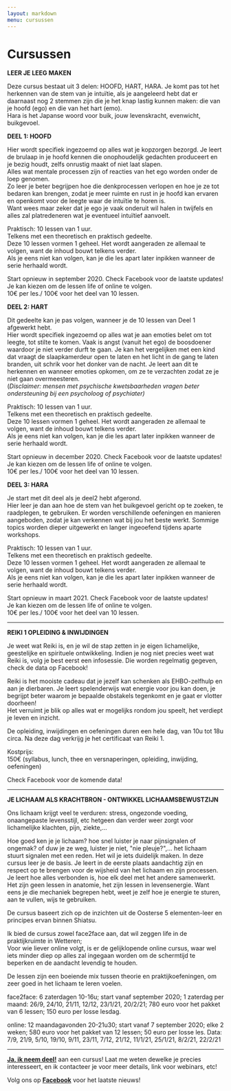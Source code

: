 ```yaml
---
layout: markdown
menu: cursussen
---
```

# Cursussen

**LEER JE LEEG MAKEN**       

Deze cursus bestaat uit 3 delen: HOOFD, HART, HARA.
Je komt pas tot het herkennen van de stem van je intuïtie, als je aangeleerd hebt dat er daarnaast nog 2 stemmen zijn die je het knap lastig kunnen maken: die van je hoofd (ego) en die van het hart (emo).   
Hara is het Japanse woord voor buik, jouw levenskracht, evenwicht, buikgevoel. 

**DEEL 1: HOOFD**    

Hier wordt specifiek ingezoemd op alles wat je kopzorgen bezorgd. Je leert de brulaap in je hoofd kennen die onophoudelijk gedachten produceert en je bezig houdt, zelfs onrustig maakt of niet laat slapen.   
Alles wat mentale processen zijn of reacties van het ego worden onder de loep genomen.   
Zo leer je beter begrijpen hoe die denkprocessen verlopen en hoe je ze tot bedaren kan brengen, zodat je meer ruimte en rust in je hoofd kan ervaren en openkomt voor de leegte waar de intuïtie te horen is.    
Want wees maar zeker dat je ego je vaak onderuit wil halen in twijfels en alles zal platredeneren wat je eventueel intuïtief aanvoelt.   

Praktisch: 10 lessen van 1 uur.    
Telkens met een theoretisch en praktisch gedeelte.    
Deze 10 lessen vormen 1 geheel. Het wordt aangeraden ze allemaal te volgen, want de inhoud bouwt telkens verder.   
Als je eens niet kan volgen, kan je die les apart later inpikken wanneer de serie herhaald wordt.   

Start opnieuw in september 2020. Check Facebook voor de laatste updates!   
Je kan kiezen om de lessen life of online te volgen.   
10€ per les./ 100€ voor het deel van 10 lessen.    

**DEEL 2: HART**   

Dit gedeelte kan je pas volgen, wanneer je de 10 lessen van Deel 1 afgewerkt hebt.    
Hier wordt specifiek ingezoemd op alles wat je aan emoties belet om tot leegte, tot stilte te komen. Vaak is angst (vanuit het ego) de boosdoener waardoor je niet verder durft te gaan. Je kan het vergelijken met een kind dat vraagt de slaapkamerdeur open te laten en het licht in de gang te laten branden, uit schrik voor het donker van de nacht. Je leert aan dit te herkennen en wanneer emoties opkomen, om ze te verzachten zodat ze je niet gaan overmeesteren.  
(*Disclaimer: mensen met psychische kwetsbaarheden vragen beter ondersteuning bij een psycholoog of psychiater)*

Praktisch: 10 lessen van 1 uur.    
Telkens met een theoretisch en praktisch gedeelte.    
Deze 10 lessen vormen 1 geheel. Het wordt aangeraden ze allemaal te volgen, want de inhoud bouwt telkens verder.   
Als je eens niet kan volgen, kan je die les apart later inpikken wanneer de serie herhaald wordt.   

Start opnieuw in december 2020. Check Facebook voor de laatste updates!   
Je kan kiezen om de lessen life of online te volgen.   
10€ per les./ 100€ voor het deel van 10 lessen.      

**DEEL 3: HARA**

Je start met dit deel als je deel2 hebt afgerond.   
Hier leer je dan aan hoe de stem van het buikgevoel gericht op te zoeken, te raadplegen, te gebruiken. 
Er worden verschillende oefeningen en manieren aangeboden, zodat je kan verkennen wat bij jou het beste werkt. 
Sommige topics worden dieper uitgewerkt en langer ingeoefend tijdens aparte workshops. 

Praktisch: 10 lessen van 1 uur.    
Telkens met een theoretisch en praktisch gedeelte.    
Deze 10 lessen vormen 1 geheel. Het wordt aangeraden ze allemaal te volgen, want de inhoud bouwt telkens verder.   
Als je eens niet kan volgen, kan je die les apart later inpikken wanneer de serie herhaald wordt.   

Start opnieuw in maart 2021. Check Facebook voor de laatste updates!   
Je kan kiezen om de lessen life of online te volgen.   
10€ per les./ 100€ voor het deel van 10 lessen.

---

**REIKI 1 OPLEIDING & INWIJDINGEN**

Je weet wat Reiki is, en je wil de stap zetten in je eigen lichamelijke, geestelijke en spirituele ontwikkeling. 
Indien je nog niet precies weet wat Reiki is, volg je best eerst een infosessie. Die worden regelmatig gegeven, check de data op Facebook!     


Reiki is het mooiste cadeau dat je jezelf kan schenken als EHBO-zelfhulp en aan je dierbaren. Je leert spelenderwijs wat energie voor jou kan doen, je begrijpt beter waarom je bepaalde obstakels tegenkomt en je gaat er vlotter doorheen!   
Het verruimt je blik op alles wat er mogelijks rondom jou speelt, het verdiept je leven en inzicht.   


De opleiding, inwijdingen en oefeningen duren een hele dag, van 10u tot 18u circa. Na deze dag verkrijg je het certificaat van Reiki 1. 

Kostprijs:    
150€ (syllabus, lunch, thee en versnaperingen, opleiding, inwijding, oefeningen)

Check Facebook voor de komende data!

---

**JE LICHAAM ALS KRACHTBRON - ONTWIKKEL LICHAAMSBEWUSTZIJN**


Ons lichaam krijgt veel te verduren: stress, ongezonde voeding, onaangepaste levensstijl, etc hetgeen dan verder weer zorgt voor lichamelijke klachten, pijn, ziekte,...

Hoe goed ken je je lichaam? hoe snel luister je naar pijnsignalen of ongemak? of duw je ze weg, luister je niet, "nie pleuje?",... het lichaam stuurt signalen met een reden. Het wil je iets duidelijk maken. In deze cursus leer je de basis. Je leert in de eerste plaats aandachtig zijn en respect op te brengen voor de wijsheid van het lichaam en zijn processen. 
Je leert hoe alles verbonden is, hoe elk deel met het andere samenwerkt. Het zijn geen lessen in anatomie, het zijn lessen in levensenergie. Want eens je die mechaniek begrepen hebt, weet je zelf hoe je energie te sturen, aan te vullen, wijs te gebruiken. 

De cursus baseert zich op de inzichten uit de Oosterse 5 elementen-leer en principes ervan binnen Shiatsu.

Ik bied de cursus zowel face2face aan, dat wil zeggen life in de praktijkruimte in Wetteren;    
Voor wie liever online volgt, is er de gelijklopende online cursus, waar wel iets minder diep op alles zal ingegaan worden om de schermtijd te beperken en de aandacht levendig te houden.

De lessen zijn een boeiende mix tussen theorie en praktijkoefeningen, om zeer goed in het lichaam te leren voelen.

face2face: 6 zaterdagen 10-16u; start vanaf september 2020; 1 zaterdag per maand: 26/9, 24/10, 21/11, 12/12, 23/1/21, 20/2/21; 780 euro voor het pakket van 6 lessen; 150 euro per losse lesdag.

online: 12 maandagavonden 20-21u30; start vanaf 7 september 2020; elke 2 weken; 580 euro voor het pakket van 12 lessen; 50 euro per losse les. Data: 7/9, 21/9, 5/10, 19/10, 9/11, 23/11, 7/12, 21/12, 11/1/21, 25/1/21, 8/2/21, 22/2/21

___


[**Ja, ik neem deel!**](mailto:marian@manopura.be) aan een cursus! Laat me weten dewelke je precies interesseert, en ik contacteer je voor meer details, link voor webinars, etc! 

Volg ons op [**Facebook**](https://www.facebook.com/manopura/) voor het laatste nieuws!
